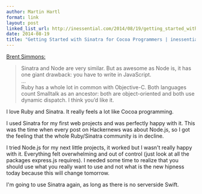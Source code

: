 ```yaml
---
author: Martin Hartl
format: link
layout: post
linked_list_url: http://inessential.com/2014/08/19/getting_started_with_sinatra_for_cocoa_p
date: 2014-08-19
title: "Getting Started with Sinatra for Cocoa Programmers | inessential.com"
---
```


[Brent Simmons:](http://inessential.com/2014/08/19/getting_started_with_sinatra_for_cocoa_p)

>Sinatra and Node are very similar. But as awesome as Node is, it has one giant drawback: you have to write in JavaScript.<br>
...<br>
Ruby has a whole lot in common with Objective-C. Both languages count Smalltalk as an ancestor: both are object-oriented and both use dynamic dispatch. I think you’d like it.

I love Ruby and Sinatra. It really feels a lot like Cocoa programming. 

I used Sinatra for my first web projects and was perfectly happy with it. This was the time when every post on Hackernews was about Node.js, so I got the feeling that the whole Ruby/Sinatra community is in decline. 

I tried Node.js for my next little projects, it worked but I wasn't really happy with it. Everything felt overwhelming and out of control (just look at all the packages express.js requires). 
I needed some time to realize that you should use what you really want to use and not what is the new hipness today because this will change tomorrow. 

I'm going to use Sinatra again, as long as there is no serverside Swift.


